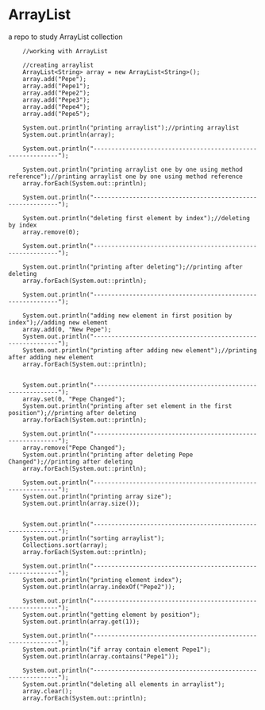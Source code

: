 # ArrayList
a repo to study ArrayList collection




		//working with ArrayList
		
		//creating arraylist
		ArrayList<String> array = new ArrayList<String>();
		array.add("Pepe");
		array.add("Pepe1");
		array.add("Pepe2");
		array.add("Pepe3");
		array.add("Pepe4");
		array.add("Pepe5");
		
		System.out.println("printing arraylist");//printing arraylist
		System.out.println(array);
		
		System.out.println("------------------------------------------------------------");
		
		System.out.println("printing arraylist one by one using method reference");//printing arraylist one by one using method reference
		array.forEach(System.out::println);
		
		System.out.println("------------------------------------------------------------");
		
		System.out.println("deleting first element by index");//deleting by index
		array.remove(0);
		
		System.out.println("------------------------------------------------------------");

		System.out.println("printing after deleting");//printing after deleting
		array.forEach(System.out::println);
		
		System.out.println("------------------------------------------------------------");

		System.out.println("adding new element in first position by index");//adding new element
		array.add(0, "New Pepe");
		System.out.println("------------------------------------------------------------");
		System.out.println("printing after adding new element");//printing after adding new element
		array.forEach(System.out::println);
		
		
		System.out.println("------------------------------------------------------------");
		array.set(0, "Pepe Changed");
		System.out.println("printing after set element in the first position");//printing after deleting
		array.forEach(System.out::println);
		
		System.out.println("------------------------------------------------------------");
		array.remove("Pepe Changed");
		System.out.println("printing after deleting Pepe Changed");//printing after deleting
		array.forEach(System.out::println);
		
		System.out.println("------------------------------------------------------------");
		System.out.println("printing array size");
		System.out.println(array.size());
		
		
		System.out.println("------------------------------------------------------------");
		System.out.println("sorting arraylist");
		Collections.sort(array);
		array.forEach(System.out::println);
		
		System.out.println("------------------------------------------------------------");
		System.out.println("printing element index");
		System.out.println(array.indexOf("Pepe2"));
		
		System.out.println("------------------------------------------------------------");
		System.out.println("getting element by position");
		System.out.println(array.get(1));
		
		System.out.println("------------------------------------------------------------");
		System.out.println("if array contain element Pepe1");
		System.out.println(array.contains("Pepe1"));
		
		System.out.println("------------------------------------------------------------");
		System.out.println("deleting all elements in arraylist");
		array.clear();
		array.forEach(System.out::println);
